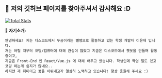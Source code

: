 ## 👐 저의 깃허브 페이지를 찾아주셔서 감사해요 :D

[![Total Stats](https://github-readme-stats.vercel.app/api?username=ejl-kr&show_icons=true&theme=dark)](https://github.com/ejl-kr)

**🧵 자기소개:**

```
안녕하세요! 저는 디스코드에서 두곰이라는 별명으로 활동하고 있는 학생 개발자 이은재 입니다.
저는 어릴 때부터 코딩/컴퓨터에 대해 관심이 많았고 지금은 디스코드에서 챗봇을 만들며 활동 중이고,
지금은 Front-End 인 React/Vue.js 에 대해 배우고 있습니다. 학생인데 학업 일도 있고 코딩 하는게 쉽지가 않네요..
하지만 제 취미이고 꿈을 이뤄내고자 열심히 노력하고 있습니다! 항상 응원해 주세요 :)
```

